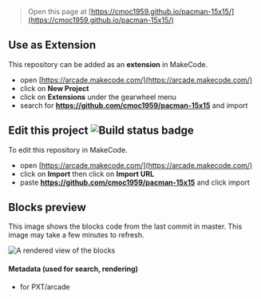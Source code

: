  


> Open this page at [https://cmoc1959.github.io/pacman-15x15/](https://cmoc1959.github.io/pacman-15x15/)

## Use as Extension

This repository can be added as an **extension** in MakeCode.

* open [https://arcade.makecode.com/](https://arcade.makecode.com/)
* click on **New Project**
* click on **Extensions** under the gearwheel menu
* search for **https://github.com/cmoc1959/pacman-15x15** and import

## Edit this project ![Build status badge](https://github.com/cmoc1959/pacman-15x15/workflows/MakeCode/badge.svg)

To edit this repository in MakeCode.

* open [https://arcade.makecode.com/](https://arcade.makecode.com/)
* click on **Import** then click on **Import URL**
* paste **https://github.com/cmoc1959/pacman-15x15** and click import

## Blocks preview

This image shows the blocks code from the last commit in master.
This image may take a few minutes to refresh.

![A rendered view of the blocks](https://github.com/cmoc1959/pacman-15x15/raw/master/.github/makecode/blocks.png)

#### Metadata (used for search, rendering)

* for PXT/arcade
<script src="https://makecode.com/gh-pages-embed.js"></script><script>makeCodeRender("{{ site.makecode.home_url }}", "{{ site.github.owner_name }}/{{ site.github.repository_name }}");</script>
